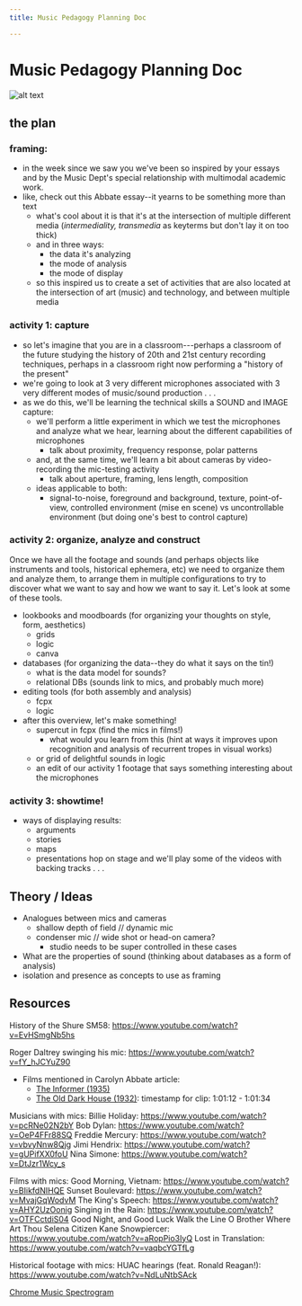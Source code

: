 ```yaml
---
title: Music Pedagogy Planning Doc

---
```


# Music Pedagogy Planning Doc

![alt text](https://files.slack.com/files-pri/T0HTW3H0V-F036JP21M3K/image_from_ios.jpg?pub_secret=59fb93b1a9)

## the plan

### framing:

* in the week since we saw you we've been so inspired by your essays and by the Music Dept's special relationship with multimodal academic work.
* like, check out this Abbate essay--it yearns to be something more than text
    * what's cool about it is that it's at the intersection of multiple different media (*intermediality, transmedia* as keyterms but don't lay it on too thick)
    * and in three ways: 
        * the data it's analyzing  
        * the mode of analysis
        * the mode of display
    * so this inspired us to create a set of activities that are also located at the intersection of art (music) and technology, and between multiple media

### activity 1: capture
* so let's imagine that you are in a classroom---perhaps a classroom of the future studying the history of 20th and 21st century recording techniques, perhaps in a classroom right now performing a "history of the present"
* we're going to look at 3 very different microphones associated with 3 very different modes of music/sound production . . . 
* as we do this, we'll be learning the technical skills a SOUND and IMAGE capture:
    * we'll perform a little experiment in which we test the microphones and analyze what we hear, learning about the different capabilities of microphones
        * talk about proximity, frequency response, polar patterns
    * and, at the same time, we'll learn a bit about cameras by video-recording the mic-testing activity
        * talk about aperture, framing, lens length, composition
    * ideas applicable to both:
        * signal-to-noise, foreground and background, texture, point-of-view, controlled environment (mise en scene) vs uncontrollable environment (but doing one's best to control capture)

### activity 2: organize, analyze and construct

Once we have all the footage and sounds (and perhaps objects like instruments and tools, historical ephemera, etc) we need to organize them and analyze them, to arrange them in multiple configurations to try to discover what we want to say and how we want to say it. Let's look at some of these tools.

* lookbooks and moodboards (for organizing your thoughts on style, form, aesthetics)
    * grids
    * logic
    * canva
* databases (for organizing the data--they do what it says on the tin!)
    * what is the data model for sounds?
    * relational DBs (sounds link to mics, and probably much more)
* editing tools (for both assembly and analysis)
    * fcpx
    * logic
* after this overview, let's make something!
    * supercut in fcpx (find the mics in films!)
        * what would you learn from this (hint at ways it improves upon recognition and analysis of recurrent tropes in visual works)
    * or grid of delightful sounds in logic
    * an edit of our activity 1 footage that says something interesting about the microphones

### activity 3: showtime!
* ways of displaying results:
    * arguments
    * stories
    * maps
    * presentations
hop on stage and we'll play some of the videos with backing tracks . . . 


## Theory / Ideas

* Analogues between mics and cameras
    * shallow depth of field // dynamic mic
    * condenser mic // wide shot or head-on camera?
        * studio needs to be super controlled in these cases
* What are the properties of sound (thinking about databases as a form of analysis)
* isolation and presence as concepts to use as framing





## Resources

History of the Shure SM58: https://www.youtube.com/watch?v=EvHSmgNb5hs

Roger Daltrey swinging his mic: https://www.youtube.com/watch?v=fY_hJCYuZ90

* Films mentioned in Carolyn Abbate article:
    * [The Informer (1935)](https://www.youtube.com/watch?v=9wg9sv_fjAg)
    * [The Old Dark House (1932)](https://www.youtube.com/watch?v=QON5i4GQ7ho): timestamp for clip: 1:01:12 - 1:01:34


Musicians with mics:
Billie Holiday: https://www.youtube.com/watch?v=pcRNe02N2bY
Bob Dylan: https://www.youtube.com/watch?v=OeP4FFr88SQ
Freddie Mercury: https://www.youtube.com/watch?v=vbvyNnw8Qjg
Jimi Hendrix: https://www.youtube.com/watch?v=gUPifXX0foU
Nina Simone: https://www.youtube.com/watch?v=DtJzr1Wcy_s


Films with mics:
Good Morning, Vietnam: https://www.youtube.com/watch?v=BIikfdNIHQE
Sunset Boulevard: https://www.youtube.com/watch?v=MvajGqWodvM
The King's Speech: https://www.youtube.com/watch?v=AHY2UzOonig
Singing in the Rain: https://www.youtube.com/watch?v=OTFCctdiS04
Good Night, and Good Luck
Walk the Line
O Brother Where Art Thou
Selena
Citizen Kane
Snowpiercer: https://www.youtube.com/watch?v=aRopPio3IyQ
Lost in Translation: https://www.youtube.com/watch?v=vaqbcYGTfLg


Historical footage with mics:
HUAC hearings (feat. Ronald Reagan!): https://www.youtube.com/watch?v=NdLuNtbSAck

[Chrome Music Spectrogram](https://musiclab.chromeexperiments.com/spectrogram/)
